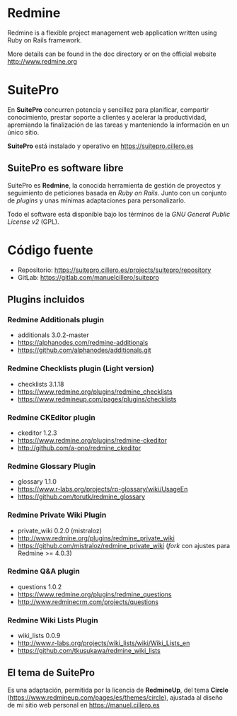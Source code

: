 # Redmine

Redmine is a flexible project management web application written using Ruby on
Rails framework.

More details can be found in the doc directory or on the official website
http://www.redmine.org


# SuitePro

En **SuitePro** concurren potencia y sencillez para planificar, compartir
conocimiento, prestar soporte a clientes y acelerar la productividad, apremiando
la finalización de las tareas y manteniendo la información en un único sitio.

**SuitePro** está instalado y operativo en https://suitepro.cillero.es

## SuitePro es software libre

SuitePro es **Redmine**, la conocida herramienta de gestión de proyectos y
seguimiento de peticiones basada en *Ruby on Rails*. Junto con un conjunto de
*plugins* y unas mínimas adaptaciones para personalizarlo.

Todo el software está disponible bajo los términos de la *GNU General Public
License v2* (GPL).


# Código fuente

  * Repositorio: https://suitepro.cillero.es/projects/suitepro/repository
  * GitLab: https://gitlab.com/manuelcillero/suitepro

## Plugins incluidos

### Redmine Additionals plugin

  * additionals 3.0.2-master
  * https://alphanodes.com/redmine-additionals
  * https://github.com/alphanodes/additionals.git

### Redmine Checklists plugin (Light version)

  * checklists 3.1.18
  * https://www.redmine.org/plugins/redmine_checklists
  * https://www.redmineup.com/pages/plugins/checklists

### Redmine CKEditor plugin

  * ckeditor 1.2.3
  * https://www.redmine.org/plugins/redmine-ckeditor
  * http://github.com/a-ono/redmine_ckeditor

### Redmine Glossary Plugin

  * glossary 1.1.0
  * https://www.r-labs.org/projects/rp-glossary/wiki/UsageEn
  * https://github.com/torutk/redmine_glossary

### Redmine Private Wiki Plugin

  * private_wiki 0.2.0 (mistraloz)
  * http://www.redmine.org/plugins/redmine_private_wiki
  * https://github.com/mistraloz/redmine_private_wiki (*fork* con ajustes para
    Redmine >= 4.0.3)

### Redmine Q&A plugin

  * questions 1.0.2
  * https://www.redmine.org/plugins/redmine_questions
  * http://www.redminecrm.com/projects/questions

### Redmine Wiki Lists Plugin

  * wiki_lists 0.0.9
  * http://www.r-labs.org/projects/wiki_lists/wiki/Wiki_Lists_en
  * https://github.com/tkusukawa/redmine_wiki_lists


## El tema de SuitePro

Es una adaptación, permitida por la licencia de **RedmineUp**, del tema
**Circle** (https://www.redmineup.com/pages/es/themes/circle), ajustada al
diseño de mi sitio web personal en https://manuel.cillero.es
